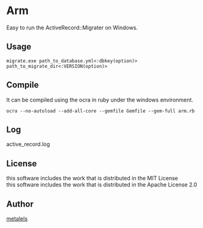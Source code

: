 # Arm #

Easy to run the ActiveRecord::Migrater on Windows.

## Usage ##

``
migrate.exe path_to_database.yml<:dbkey(option)> path_to_migrate_dir<:VERSION(option)>
``

## Compile ##

It can be compiled using the ocra in ruby under the windows environment.

``
ocra --no-autoload --add-all-core --gemfile Gemfile --gem-full arm.rb
``

## Log ##

active_record.log

## License ##

this software includes the work that is distributed in the MIT License  
this software includes the work that is distributed in the Apache License 2.0

## Author ##

[metalels](https://github.com/metalels)
